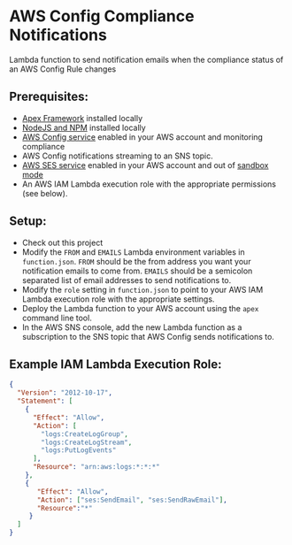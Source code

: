 # AWS Config Compliance Notifications
Lambda function to send notification emails when the compliance status of an AWS Config Rule changes


## Prerequisites: 
- [Apex Framework](https://github.com/apex/apex) installed locally
- [NodeJS and NPM](https://nodejs.org) installed locally
- [AWS Config service](https://aws.amazon.com/config/) enabled in your AWS account and monitoring compliance
- AWS Config notifications streaming to an SNS topic.
- [AWS SES service](https://aws.amazon.com/ses/) enabled in your AWS account 
    and out of [sandbox mode](http://docs.aws.amazon.com/ses/latest/DeveloperGuide/request-production-access.html)
- An AWS IAM Lambda execution role with the appropriate permissions (see below).    
   
## Setup:
- Check out this project
- Modify the `FROM` and `EMAILS` Lambda environment variables in `function.json`. `FROM` should be the 
    from address you want your notification emails to come from. `EMAILS` should be a semicolon separated list
    of email addresses to send notifications to.
- Modify the `role` setting in `function.json` to point to your AWS IAM Lambda execution role with the appropriate settings.    
- Deploy the Lambda function to your AWS account using the `apex` command line tool.
- In the AWS SNS console, add the new Lambda function as a subscription to the SNS topic that AWS Config
    sends notifications to.
    
## Example IAM Lambda Execution Role:
```JSON
{
  "Version": "2012-10-17",
  "Statement": [
    {
      "Effect": "Allow",
      "Action": [
        "logs:CreateLogGroup",
        "logs:CreateLogStream",
        "logs:PutLogEvents"
      ],
      "Resource": "arn:aws:logs:*:*:*"
    },
    {
       "Effect": "Allow",
       "Action": ["ses:SendEmail", "ses:SendRawEmail"],
       "Resource":"*"
     }
  ]
}    
```   